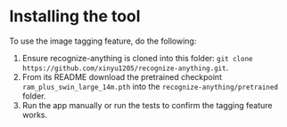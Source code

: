 # Installing the tool
To use the image tagging feature, do the following:
1. Ensure recognize-anything is cloned into this folder:
`git clone https://github.com/xinyu1205/recognize-anything.git`.
2. From its README download the pretrained checkpoint `ram_plus_swin_large_14m.pth` into the `recognize-anything/pretrained` folder.
3. Run the app manually or run the tests to confirm the tagging feature works.